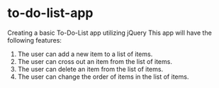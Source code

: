 # to-do-list-app
Creating a basic To-Do-List app utilizing jQuery
This app will have the following features:
1. The user can add a new item to a list of items.
2. The user can cross out an item from the list of items.
3. The user can delete an item from the list of items.
4. The user can change the order of items in the list of items.